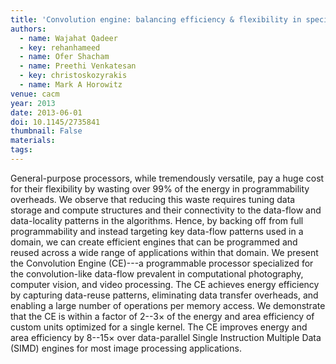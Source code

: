 ```yaml
---
title: 'Convolution engine: balancing efficiency & flexibility in specialized computing'
authors:
  - name: Wajahat Qadeer
  - key: rehanhameed
  - name: Ofer Shacham
  - name: Preethi Venkatesan
  - key: christoskozyrakis
  - name: Mark A Horowitz
venue: cacm
year: 2013
date: 2013-06-01
doi: 10.1145/2735841
thumbnail: False
materials:
tags:
---
```

General-purpose processors, while tremendously versatile, pay a huge cost for their flexibility by wasting over 99% of the energy in programmability overheads. We observe that reducing this waste requires tuning data storage and compute structures and their connectivity to the data-flow and data-locality patterns in the algorithms. Hence, by backing off from full programmability and instead targeting key data-flow patterns used in a domain, we can create efficient engines that can be programmed and reused across a wide range of applications within that domain.
We present the Convolution Engine (CE)---a programmable processor specialized for the convolution-like data-flow prevalent in computational photography, computer vision, and video processing. The CE achieves energy efficiency by capturing data-reuse patterns, eliminating data transfer overheads, and enabling a large number of operations per memory access. We demonstrate that the CE is within a factor of 2--3× of the energy and area efficiency of custom units optimized for a single kernel. The CE improves energy and area efficiency by 8--15× over data-parallel Single Instruction Multiple Data (SIMD) engines for most image processing applications.
